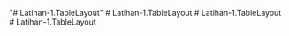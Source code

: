 "# Latihan-1.TableLayout" 
#   L a t i h a n - 1 . T a b l e L a y o u t  
 #   L a t i h a n - 1 . T a b l e L a y o u t  
 #   L a t i h a n - 1 . T a b l e L a y o u t  
 